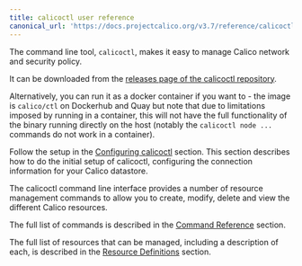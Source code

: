 ```yaml
---
title: calicoctl user reference
canonical_url: 'https://docs.projectcalico.org/v3.7/reference/calicoctl/index'
---
```


The command line tool, `calicoctl`, makes it easy to manage Calico network
and security policy.

It can be downloaded from the [releases page of the 
calicoctl repository](https://github.com/projectcalico/calicoctl/releases/tag/v1.0.2).

Alternatively, you can run it as a docker container if you want to - the image 
is `calico/ctl` on Dockerhub and Quay but note that due to limitations imposed 
by running in a container, this will not have the full functionality of the 
binary running directly on the host (notably the `calicoctl node ...` commands 
do not work in a container).

Follow the setup in the [Configuring calicoctl]({{site.baseurl}}/{{page.version}}/reference/calicoctl/setup) section.
This section describes how to do the initial setup of calicoctl, configuring
the connection information for your Calico datastore.

The calicoctl command line interface provides a number of resource management
commands to allow you to create, modify, delete and view the different Calico
resources.

The full list of commands is described in the 
[Command Reference]({{site.baseurl}}/{{page.version}}/reference/calicoctl/commands/)
section.

The full list of resources that can be managed, including a description of each,
is described in the [Resource Definitions]({{site.baseurl}}/{{page.version}}/reference/calicoctl/resources/)
section.
